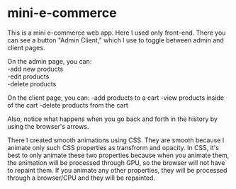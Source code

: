 # mini-e-commerce
This is a mini e-commerce web app. Here I used only front-end.
There you can see a button "Admin Client," which I use to toggle between admin and client pages. 

On the admin page, you can:<br/>
  -add new products<br/>
  -edit products<br/>
  -delete products<br/>
  
On the client page, you can:
  -add products to a cart
  -view products inside of the cart
  -delete products from the cart
 
 Also, notice what happens when you go back and forth in the history by using the browser's arrows.
 
 There I created smooth animations using CSS. They are smooth because I animate only such CSS properties as transfrorm and opacity. 
 In CSS, it's best to only animate these two properties because when you animate them, the animation will be processed through GPU, so the browser will not have to repaint them.
 If you animate any other properties, they will be processed through a browser/CPU and they will be repainted.
